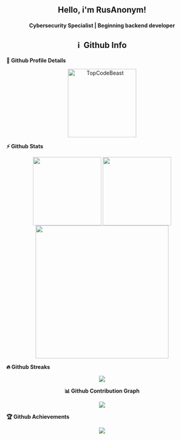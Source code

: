 <h2 align="center">
  Hello, i'm RusAnonym!
</h2>

<h4 align='center'>
  Cybersecurity Specialist | Beginning backend developer
</h4>

<h2 align="center">ℹ️ &nbsp;Github Info</h2>
	
<summary><b>🔎 Github Profile Details</b></summary>
<p align="center">
  <img height="180em" src="https://github-profile-summary-cards.vercel.app/api/cards/profile-details?username=RusAnonym&theme=github_dark" alt="TopCodeBeast" align = "center"/>
</p>

<summary><b>⚡ Github Stats</b></summary>
<p align="center">
  <img height="180em" src="https://github-readme-stats.vercel.app/api?username=RusAnonym&show_icons=true&theme=dark&count_private=true&hide_title=true&include_all_commits=true&hide_border=true" align = "center"/>
  <img height="180em" src="https://github-readme-stats.vercel.app/api/top-langs/?username=RusAnonym&theme=dark&langs_count=10&layout=compact&hide_border=true" align="center"/>
  <img height="350em" src="https://github-readme-stats.vercel.app/api/wakatime?username=rus_anonym&range=last_7_days&theme=dark&hide_border=true" align="center"/>
</p>

 <summary><b>🔥 Github Streaks</b></summary>
<p align="center">
  <img src="https://github-readme-streak-stats.herokuapp.com/?user=RusAnonym&theme=dark&hide_border=true"/>
</p>

<summary align="center"><b>📊 Github Contribution Graph</b></summary>
<p align="center">
  <img src="https://activity-graph.herokuapp.com/graph?username=RusAnonym&bg_color=0D1117&color=e05397&line=e05397&point=FFFFFF&hide_border=true" />
</p>

<summary><b>🏆 Github Achievements</b></summary>
<p align="center">
  <img src="https://github-profile-trophy.vercel.app/?username=RusAnonym&row=2&column=3&theme=darkhub" />
</p>

<br>

